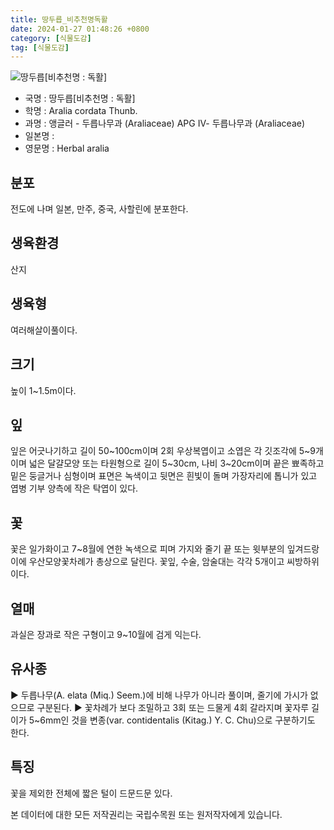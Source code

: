 ```yaml
---
title: 땅두릅_비추천명독활
date: 2024-01-27 01:48:26 +0800
category: [식물도감]
tag: [식물도감]
---
```




![땅두릅[비추천명 : 독활]](/fileUpload/plants/basic/Araliaceae/Aralia/7202/7202_1_th2.jpg)
- 국명 : 땅두릅[비추천명 : 독활]
- 학명 : Aralia cordata Thunb.
- 과명 : 앵글러 - 두릅나무과 (Araliaceae) APG Ⅳ- 두릅나무과 (Araliaceae)
- 일본명 : 
- 영문명 : Herbal aralia


## 분포
전도에 나며 일본, 만주, 중국, 사할린에 분포한다.
## 생육환경
산지
## 생육형
여러해살이풀이다.
## 크기
높이 1~1.5m이다.
## 잎
잎은 어긋나기하고 길이 50~100cm이며 2회 우상복엽이고 소엽은 각 깃조각에 5~9개이며 넓은 달걀모양 또는 타원형으로 길이 5~30cm, 나비 3~20cm이며 끝은 뾰족하고 밑은 둥글거나 심형이며 표면은 녹색이고 뒷면은 흰빛이 돌며 가장자리에 톱니가 있고 엽병 기부 양측에 작은 탁엽이 있다.
## 꽃
꽃은 일가화이고 7~8월에 연한 녹색으로 피며 가지와 줄기 끝 또는 윗부분의 잎겨드랑이에 우산모양꽃차례가 총상으로 달린다. 꽃잎, 수술, 암술대는 각각 5개이고 씨방하위이다.
## 열매
과실은 장과로 작은 구형이고 9~10월에 검게 익는다.
## 유사종
▶ 두릅나무(A. elata (Miq.) Seem.)에 비해 나무가 아니라 풀이며, 줄기에 가시가 없으므로 구분된다. ▶ 꽃차례가 보다 조밀하고 3회 또는 드물게 4회 갈라지며 꽃자루 길이가 5~6mm인 것을 변종(var. contidentalis (Kitag.) Y. C. Chu)으로 구분하기도 한다. 
## 특징
꽃을 제외한 전체에 짧은 털이 드문드문 있다.






본 데이터에 대한 모든 저작권리는 국립수목원 또는 원저작자에게 있습니다.

